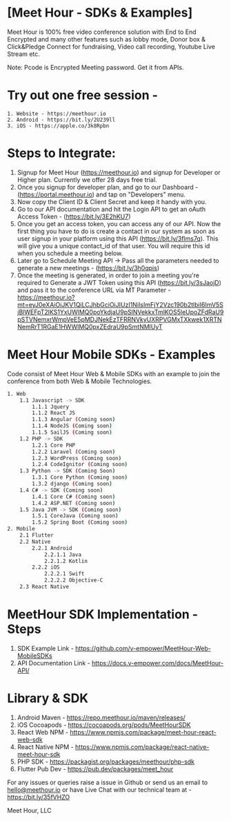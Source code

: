 # [Meet Hour - SDKs & Examples]
Meet Hour is 100% free video conference solution with End to End Encrypted and many other features such as lobby mode, Donor box & Click&Pledge Connect for fundraising, Video call recording, Youtube Live Stream etc.

Note: Pcode is Encrypted Meeting password. Get it from APIs.

# Try out one free session -

    1. Website - https://meethour.io
    2. Android - https://bit.ly/2U239ll
    3. iOS - https://apple.co/3k8Rpbn

# Steps to Integrate:

1. Signup for Meet Hour (https://meethour.io) and signup for Developer or Higher plan. Currently we offer 28 days free trial.
2. Once you signup for developer plan, and go to our Dashboard - (https://portal.meethour.io) and tap on "Developers" menu.
3. Now copy the Client ID & Client Secret and keep it handy with you.
4. Go to our API documentation and hit the Login API to get an oAuth Access Token - (https://bit.ly/3E2hKU7)
5. Once you get an access token, you can access any of our API. Now the first thing you have to do is create a contact in our system as soon as user signup in your platform using this API (https://bit.ly/3flms7q). This will give you a unique contact_id of that user. You will require this id when you schedule a meeting below.
6. Later go to Schedule Meeting API -> Pass all the parameters needed to generate a new meetings - (https://bit.ly/3h0qpis)
7. Once the meeting is generated, in order to join a meeting you're required to Generate a JWT Token using this API (https://bit.ly/3sJaojD) and pass it to the conference URL via MT Parameter - https://meethour.io?mt=eyJ0eXAiOiJKV1QiLCJhbGciOiJIUzI1NiIsImFjY2Vzc190b2tlbiI6ImV5SjBlWEFpT2lKS1YxUWlMQ0poYkdjaU9pSlNVekkxTmlKOS5leUpoZFdRaU9pSTVNemxrWmpVeE5pMDJNekEzTFRRNVkyUXRPVGMxTXkwek1XRTNNemRrT1RGaE1HWWlMQ0pxZEdraU9pSmtNMlUyT

# Meet Hour Mobile SDKs - Examples
Code consist of Meet Hour Web & Mobile SDKs with an example to join the conference from both Web & Mobile Technologies.

```bash
1. Web
	1.1 Javascript -> SDK
		1.1.1 Jquery
		1.1.2 React JS
		1.1.3 Angular (Coming soon)
		1.1.4 NodeJS (Coming soon)
		1.1.5 SailJS (Coming soon)
	1.2 PHP -> SDK
		1.2.1 Core PHP
		1.2.2 Laravel (Coming soon)
		1.2.3 WordPress (Coming soon)
		1.2.4 CodeIgnitor (Coming soon)
	1.3 Python -> SDK (Coming Soon)
		1.3.1 Core Python (Coming soon)
		1.3.2 django (Coming soon)
	1.4 C# -> SDK (Coming soon)
		1.4.1 Core C# (Coming soon)
        1.4.2 ASP.NET (Coming soon)
	1.5 Java JVM -> SDK (Coming soon)
		1.5.1 CoreJava (Coming soon)
        1.5.2 Spring Boot (Coming soon)
2. Mobile
	2.1 Flutter
	2.2 Native
		2.2.1 Android
			2.2.1.1 Java
			2.2.1.2 Kotlin
		2.2.2 iOS
			2.2.2.1 Swift
			2.2.2.2 Objective-C
	2.3 React Native
```


# MeetHour SDK Implementation - Steps

1. SDK Example Link - https://github.com/v-empower/MeetHour-Web-MobileSDKs
2. API Documentation Link - https://docs.v-empower.com/docs/MeetHour-API/


# Library & SDK
1. Android Maven - https://repo.meethour.io/maven/releases/
2. iOS Cocoapods - https://cocoapods.org/pods/MeetHourSDK
3. React Web NPM - https://www.npmjs.com/package/meet-hour-react-web-sdk
4. React Native NPM - https://www.npmjs.com/package/react-native-meet-hour-sdk
5. PHP SDK - https://packagist.org/packages/meethour/php-sdk
5. Flutter Pub Dev - https://pub.dev/packages/meet_hour

For any issues or queries raise a issue in Github or send us an email to hello@meethour.io or have Live Chat with our technical team at - https://bit.ly/35fVHZO

Meet Hour, LLC
